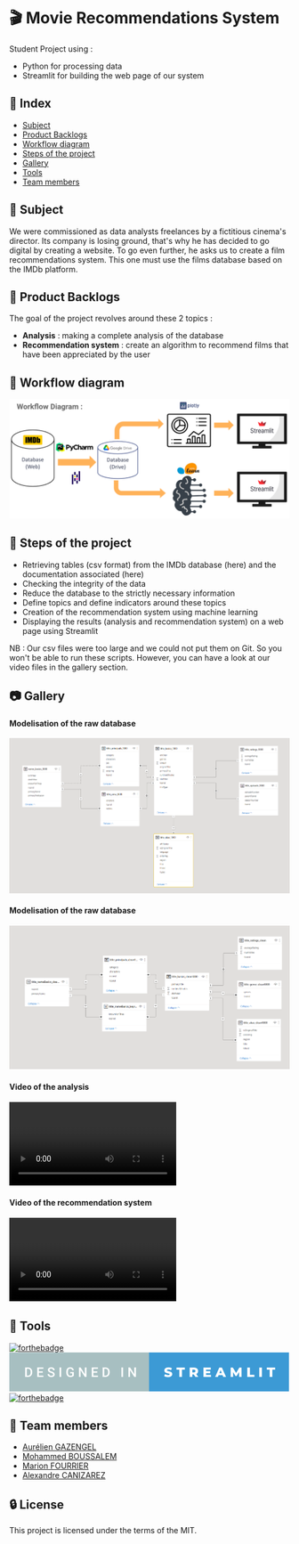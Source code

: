 # :clapper: Movie Recommendations System

Student Project using :
 - Python for processing data
 - Streamlit for building the web page of our system


## :ledger: Index

 - [Subject](#beginner-subject)
 - [Product Backlogs](#dart-product-backlogs)
 - [Workflow diagram](h#wrench-tools)
 - [Steps of the project](#scroll-steps-of-the-project)
 - [Gallery](#camera-gallery)
 - [Tools](#wrench-tools)
 - [Team members](#handshake-team-members)


## :beginner: Subject

We were commissioned as data analysts freelances by a fictitious cinema's director.
Its company is losing ground, that's why he has decided to go digital by creating a website.
To go even further, he asks us to create a film recommendations system.
This one must use the films database based on the IMDb platform.


## :dart: Product Backlogs

The goal of the project revolves around these 2 topics :
 - **Analysis** : making a complete analysis of the database
 - **Recommendation system** : create an algorithm to recommend films that have been appreciated by the user


## :twisted_rightwards_arrows: Workflow diagram

![Picture1](Pictures/workflow-diagram.png)


## :scroll: Steps of the project

 - Retrieving tables (csv format) from the IMDb database (here) and the documentation associated (here)
 - Checking the integrity of the data
 - Reduce the database to the strictly necessary information
 - Define topics and define indicators around these topics
 - Creation of the recommendation system using machine learning
 - Displaying the results (analysis and recommendation system) on a web page using Streamlit

NB : Our csv files were too large and we could not put them on Git. So you won't be able to run these scripts.
However, you can have a look at our video files in the gallery section.


## :camera: Gallery

#### Modelisation of the raw database
![picture2](Pictures/database-raw-modelisation.png)

#### Modelisation of the raw database
![picture3](Pictures/database-clean-modelisation.png)

#### Video of the analysis
![video1](Videos/Analysis_Dashboard.webm)

#### Video of the recommendation system
![video2](Videos/Recommendation_System.mp4)


## :wrench: Tools

[![forthebadge](https://forthebadge.com/images/badges/made-with-python.svg)](https://forthebadge.com)
[![forthebadge](Pictures/badge-designed-in-streamlit-A7BFC1-3C9AD5.svg)](https://forthebadge.com)
[![forthebadge](https://forthebadge.com/images/badges/built-with-love.svg)](https://forthebadge.com)


## :handshake: Team members

 - [Aurélien GAZENGEL](https://github.com/Aurelien-GZL)
 - [Mohammed BOUSSALEM](https://github.com/boussalemmo)
 - [Marion FOURRIER](https://github.com/MarionFourrier)
 - [Alexandre CANIZAREZ](https://github.com/AlexCNZRZ)


## :lock: License

This project is licensed under the terms of the MIT.
